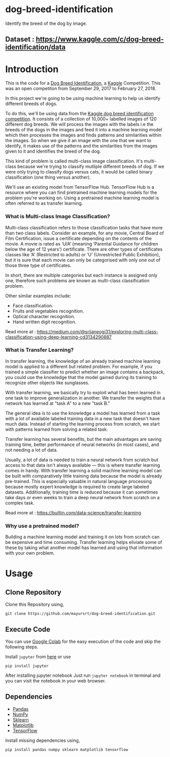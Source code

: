 # dog-breed-identification
Identify the breed of the dog by image.

## Dataset : https://www.kaggle.com/c/dog-breed-identification/data


# Introduction
This is the code for a [Dog Breed Identification](https://www.kaggle.com/c/dog-breed-identification/overview), a [Kaggle](https://www.kaggle.com/) Competition. This was an open competiton from September 29, 2017 to February 27, 2018.

In this project we're going to be using machine learning to help us identify different breeds of dogs.

To do this, we'll be using data from the [Kaggle dog breed identification competition](https://www.kaggle.com/c/dog-breed-identification/data). It consists of a collection of 10,000+ labelled images of 120 different dog breeds. We will process the images with the labels i.e the breeds of the dogs in the images and feed it into a machine learning model which then processes the images and finds patterns and similarities within the images. So when we give it an image with the one that we want to identify, it makes use of the patterns and the similarities from the images given to it and identifies the breed of the dog.

This kind of problem is called multi-class image classification. It's multi-class because we're trying to classify mutliple different breeds of dog. If we were only trying to classify dogs versus cats, it would be called binary classification (one thing versus another).

We'll use an existing model from TensorFlow Hub.
TensorFlow Hub is a resource where you can find pretrained machine learning models for the problem you're working on.
Using a pretrained machine learning model is often referred to as transfer learning.

### What is Multi-class Image Classification?
Multi-class classification refers to those classification tasks that have more than two class labels. Consider an example, for any movie, Central Board of Film Certification, issue a certificate depending on the contents of the movie. A movie is rated as ‘U/A’ (meaning ‘Parental Guidance for children below the age of 12 years’) certificate. There are other types of certificates classes like ‘A’ (Restricted to adults) or ‘U’ (Unrestricted Public Exhibition), but it is sure that each movie can only be categorised with only one out of those three type of certificates.

In short, there are multiple categories but each instance is assigned only one, therefore such problems are known as multi-class classification problem.

Other similar examples include:

* Face classification.
* Fruits and vegetables recognition.
* Optical character recognition.
* Hand written digit recognition.

Read more at : https://medium.com/@srijaneogi31/exploring-multi-class-classification-using-deep-learning-cd3134290887

### What is Transfer Learning?
In transfer learning, the knowledge of an already trained machine learning model is applied to a different but related problem. For example, if you trained a simple classifier to predict whether an image contains a backpack, you could use the knowledge that the model gained during its training to recognize other objects like sunglasses.

With transfer learning, we basically try to exploit what has been learned in one task to improve generalization in another. We transfer the weights that a network has learned at "task A" to a new "task B."

The general idea is to use the knowledge a model has learned from a task with a lot of available labeled training data in a new task that doesn't have much data. Instead of starting the learning process from scratch, we start with patterns learned from solving a related task.

Transfer learning has several benefits, but the main advantages are  saving training time, better performance of neural networks (in most cases), and not needing a lot of data. 

Usually, a lot of data is needed to train a neural network from scratch but access to that data isn't always available — this is where transfer learning comes in handy. With transfer learning a solid machine learning model can be built with comparatively little training data because the model is already pre-trained. This is especially valuable in natural language processing because mostly expert knowledge is required to create large labeled datasets. Additionally, training time is reduced because it can sometimes take days or even weeks to train a deep neural network from scratch on a complex task.

Read more at : https://builtin.com/data-science/transfer-learning


### Why use a pretrained model?
Building a machine learning model and training it on lots from scratch can be expensive and time consuming.
Transfer learning helps eliviate some of these by taking what another model has learned and using that information with your own problem.

# Usage

## Clone Repository
Clone this Repository using,

	git clone https://github.com/mayursrt/dog-breed-identification.git

## Execute Code
You can use [Google Colab](https://colab.research.google.com/notebooks/intro.ipynb) for the easy execution of the code and skip the following steps.

Install `jupyter` from [here](http://jupyter.readthedocs.io/en/latest/install.html) or use

	pip install jupyter

After installing jupyter notebook Just run `jupyter notebook` in terminal and you can visit the notebook in your web browser.



## Dependencies

* [Pandas](https://pandas.pydata.org/docs/)
* [NumPy](https://numpy.org/devdocs/user/index.html)
* [Sklearn](https://scikit-learn.org/stable/)
* [Matplotlib](https://matplotlib.org/3.3.3/contents.html)
* [TensorFlow](https://www.tensorflow.org/guide)

Install missing dependencies using,

	pip install pandas numpy sklearn matplotlib tensorflow


